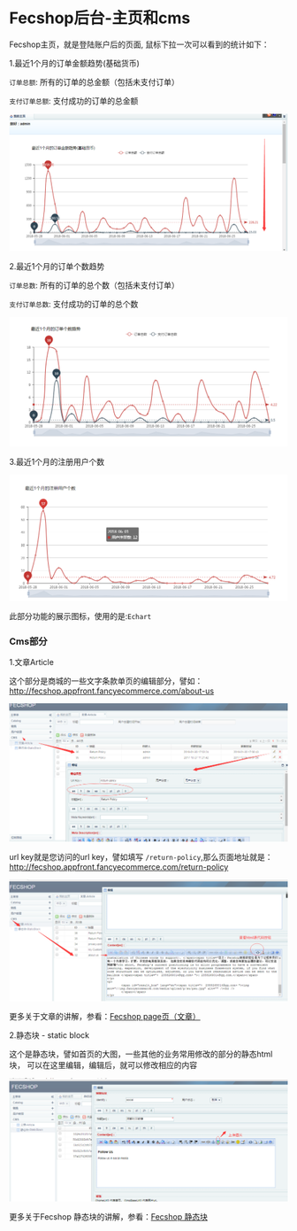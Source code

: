 Fecshop后台-主页和cms
==================

Fecshop主页，就是登陆账户后的页面, 鼠标下拉一次可以看到的统计如下：

1.最近1个月的订单金额趋势(基础货币)

`订单总额`: 所有的订单的总金额（包括未支付订单）

`支付订单总额`: 支付成功的订单的总金额

![xxx](images/cv1.png)

2.最近1个月的订单个数趋势

`订单总数`: 所有的订单的总个数（包括未支付订单）

`支付订单总数`: 支付成功的订单的总个数


![xxx](images/cv2.png)


3.最近1个月的注册用户个数

![xxx](images/cv3.png)


此部分功能的展示图标，使用的是:`Echart`


### Cms部分

1.文章Article

这个部分是商城的一些文字条款单页的编辑部分，譬如：http://fecshop.appfront.fancyecommerce.com/about-us


![xxx](images/cb1.png)

url key就是您访问的url key，譬如填写 `/return-policy`,那么页面地址就是：http://fecshop.appfront.fancyecommerce.com/return-policy

![xxx](images/cb2.png)

更多关于文章的讲解，参看：[Fecshop page页（文章）](fecshop_page.md)

2.静态块 - static block

这个是静态块，譬如首页的大图，一些其他的业务常用修改的部分的静态html块，
可以在这里编辑，编辑后，就可以修改相应的内容

![xxx](images/cb3.png)


更多关于Fecshop 静态块的讲解，参看：[Fecshop 静态块](fecshop_static_block.md)
































